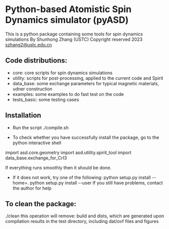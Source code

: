# Python-based Atomistic Spin Dynamics simulator (pyASD)


This is a python package containing
some tools for spin dynamics simulations
By Shunhong Zhang (USTC)
Copyright reserved 2023
szhang2@ustc.edu.cn


## Code distributions:

* core: core scripts for spin dynamics simulations
* utility: scripts for post-processing, applied to the current code and Spirit
* data_base: some exchange parameters for typical magnetic materials, udner construction
* examples: some examples to do fast test on the code
* tests_basic: some testing cases

## Installation
* Run the script
./compile.sh

* To check whether you have successfully install the package, go to the python interactive shell
 
import asd.core.geometry
import asd.utility.spirit_tool
import data_base.exchange_for_CrI3

If everything runs smoothly then it should be done.

* If it does not work, try one of the following:
 python setup.py install --home=.
 python setup.py install --user
 If you still have problems, contact the author for help

## To clean the package:
./clean
this operation will remove:
build and dists, which are generated upon compilation
results in the test directory, including dat/ovf files and figures

